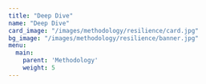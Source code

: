 ```yaml
---
title: "Deep Dive"
name: "Deep Dive"
card_image: "/images/methodology/resilience/card.jpg"
bg_image: "/images/methodology/resilience/banner.jpg"
menu:
  main:
    parent: 'Methodology'
    weight: 5
---
```

